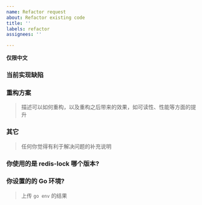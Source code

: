 ```yaml
---
name: Refactor request
about: Refactor existing code
title: ''
labels: refactor
assignees: ''

---
```


**仅限中文**

### 当前实现缺陷

### 重构方案
> 描述可以如何重构，以及重构之后带来的效果，如可读性、性能等方面的提升

### 其它
> 任何你觉得有利于解决问题的补充说明

### 你使用的是 redis-lock 哪个版本?

### 你设置的的 Go 环境?
> 上传 `go env` 的结果
